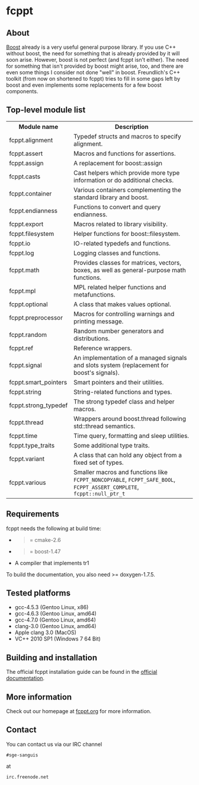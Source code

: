 fcppt
=====

About
-----

<a href="http://boost.org">Boost</a> already is a very useful general purpose
library. If you use C++ without boost, the need for something that is already
provided by it will soon arise. However, boost is not perfect (and fcppt isn't
either). The need for something that isn't provided by boost might
arise, too, and there are even some things I consider not done "well" in boost.
Freundlich's C++ toolkit (from now on shortened to fcppt) tries to fill in some
gaps left by boost and even implements some replacements for a few boost
components.

Top-level module list
-----------

<table>
	<tr>
		<th>Module name</th>
		<th>Description</th>
	</tr>
	<tr>
		<td>fcppt.alignment</td>
		<td>Typedef structs and macros to specify alignment.</td>
	</tr>
	<tr>
		<td>fcppt.assert</td>
		<td>Macros and functions for assertions.</td>
	</tr>
	<tr>
		<td>fcppt.assign</td>
		<td>A replacement for boost::assign </td>
	</tr>
	<tr>
		<td>fcppt.casts</td>
		<td>Cast helpers which provide more type information or do additional checks.</td>
	</tr>
	<tr>
		<td>fcppt.container</td>
		<td>Various containers complementing the standard library and boost.</td>
	</tr>
	<tr>
		<td>fcppt.endianness</td>
		<td>Functions to convert and query endianness. </td>
	</tr>
	<tr>
		<td>fcppt.export</td>
		<td>Macros related to library visibility. </td>
	</tr>
	<tr>
		<td>fcppt.filesystem</td>
		<td>Helper functions for boost::filesystem.</td>
	</tr>
	<tr>
		<td>fcppt.io</td>
		<td>IO-related typedefs and functions. </td>
	</tr>
	<tr>
		<td>fcppt.log</td>
		<td>Logging classes and functions. </td>
	</tr>
	<tr>
		<td>fcppt.math</td>
		<td>Provides classes for matrices, vectors, boxes, as well as general-purpose math functions.</td>
	</tr>
	<tr>
		<td>fcppt.mpl</td>
		<td>MPL related helper functions and metafunctions. </td>
	</tr>
	<tr>
		<td>fcppt.optional</td>
		<td>A class that makes values optional. </td>
	</tr>
	<tr>
		<td>fcppt.preprocessor</td>
		<td>Macros for controlling warnings and printing message. </td>
	</tr>
	<tr>
		<td>fcppt.random</td>
		<td> Random number generators and distributions. </td>
	</tr>
	<tr>
		<td>fcppt.ref</td>
		<td>Reference wrappers. </td>
	</tr>
	<tr>
		<td>fcppt.signal</td>
		<td>An implementation of a managed signals and slots system (replacement for boost's signals). </td>
	</tr>
	<tr>
		<td>fcppt.smart_pointers</td>
		<td>Smart pointers and their utilities. </td>
	</tr>
	<tr>
		<td>fcppt.string</td>
		<td>String-related functions and types. </td>
	</tr>
	<tr>
		<td>fcppt.strong_typedef</td>
		<td>The strong typedef class and helper macros. </td>
	</tr>
	<tr>
		<td>fcppt.thread</td>
		<td>Wrappers around boost.thread following std::thread semantics. </td>
	</tr>
	<tr>
		<td>fcppt.time</td>
		<td>Time query, formatting and sleep utilities. </td>
	</tr>
	<tr>
		<td>fcppt.type_traits</td>
		<td>Some additional type traits. </td>
	</tr>
	<tr>
		<td>fcppt.variant</td>
		<td>A class that can hold any object from a fixed set of types. </td>
	</tr>
	<tr>
		<td>fcppt.various</td>
		<td>Smaller macros and functions like <code>FCPPT_NONCOPYABLE</code>, <code>FCPPT_SAFE_BOOL</code>, <code>FCPPT_ASSERT_COMPLETE</code>, <code>fcppt::null_ptr_t</code></td>
	</tr>
</table>

Requirements
------------

fcppt needs the following at build time:

- >= cmake-2.6
- >= boost-1.47
- A compiler that implements tr1

To build the documentation, you also need >= doxygen-1.7.5.

Tested platforms
--------------------------------

- gcc-4.5.3 (Gentoo Linux, x86)
- gcc-4.6.3 (Gentoo Linux, amd64)
- gcc-4.7.0 (Gentoo Linux, amd64)
- clang-3.0 (Gentoo Linux, amd64)
- Apple clang 3.0 (MacOS)
- VC++ 2010 SP1 (Windows 7 64 Bit)

Building and installation
-------------------------

The official fcppt installation guide can be found in the <a
href="http://fcppt.org/d3/d36/requirements_download_installation.html">official
documentation</a>.

More information
----------------

Check out our homepage at <a href="http://fcppt.org">fcppt.org</a> for more information.

Contact
-------

You can contact us via our IRC channel

`#sge-sanguis`

at

`irc.freenode.net`
